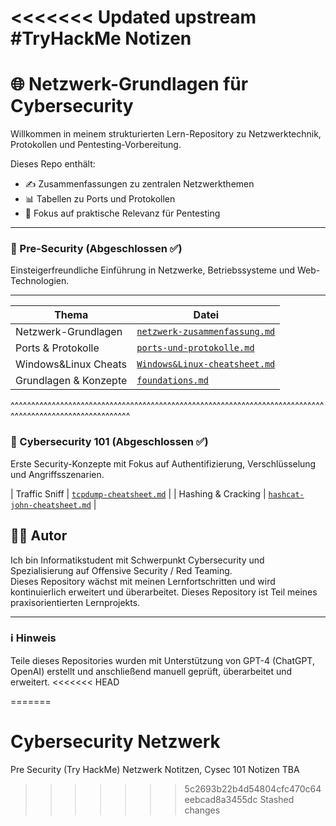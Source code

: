<<<<<<< Updated upstream
#TryHackMe Notizen
=======
# 🌐 Netzwerk-Grundlagen für Cybersecurity

Willkommen in meinem strukturierten Lern-Repository zu Netzwerktechnik, Protokollen und Pentesting-Vorbereitung.

Dieses Repo enthält:

- ✍️ Zusammenfassungen zu zentralen Netzwerkthemen
- 📊 Tabellen zu Ports und Protokollen
- 🔐 Fokus auf praktische Relevanz für Pentesting

---
### 🔰 Pre-Security (Abgeschlossen ✅)
Einsteigerfreundliche Einführung in Netzwerke, Betriebssysteme und Web-Technologien.
 _________________________________________________________________________________________________________
| Thema                | Datei                                                                            |
|----------------------|----------------------------------------------------------------------------------|
| Netzwerk-Grundlagen  | [`netzwerk-zusammenfassung.md`](./zusammenfassungen/netzwerk-zusammenfassung.md) |
| Ports & Protokolle   | [`ports-und-protokolle.md`](./tabellen/ports-und-protokolle.md)                  |
| Windows&Linux Cheats | [`Windows&Linux-cheatsheet.md`](./zusammenfassungen/windows&linux-cheatsheet.md) |
| Grundlagen & Konzepte| [`foundations.md`](./zusammenfassungen/foundations.md)                           |
 ^^^^^^^^^^^^^^^^^^^^^^^^^^^^^^^^^^^^^^^^^^^^^^^^^^^^^^^^^^^^^^^^^^^^^^^^^^^^^^^^^^^^^^^^^^^^^^^^^^^^^^^^^
 
### 🧠 Cybersecurity 101 (Abgeschlossen ✅)
Erste Security-Konzepte mit Fokus auf Authentifizierung, Verschlüsselung und Angriffsszenarien.

| Traffic Sniff | [`tcpdump-cheatsheet.md`](./zusammenfassungen/tcpdump-cheatsheet.md)             |
| Hashing & Cracking | [`hashcat-john-cheatsheet.md`](./zusammenfassungen/hashcat-john-cheatsheet.md)   |


## 👨‍💻 Autor

Ich bin Informatikstudent mit Schwerpunkt Cybersecurity und Spezialisierung auf Offensive Security / Red Teaming.  
Dieses Repository wächst mit meinen Lernfortschritten und wird kontinuierlich erweitert und überarbeitet.
Dieses Repository ist Teil meines praxisorientierten Lernprojekts.

---

### ℹ️ Hinweis

Teile dieses Repositories wurden mit Unterstützung von GPT-4 (ChatGPT, OpenAI) erstellt und anschließend manuell geprüft, überarbeitet und erweitert.
<<<<<<< HEAD

=======
# Cybersecurity Netzwerk
 Pre Security (Try HackMe) Netzwerk Notitzen, Cysec 101 Notizen TBA
>>>>>>> 5c2693b22b4d54804cfc470c64eebcad8a3455dc
>>>>>>> Stashed changes
